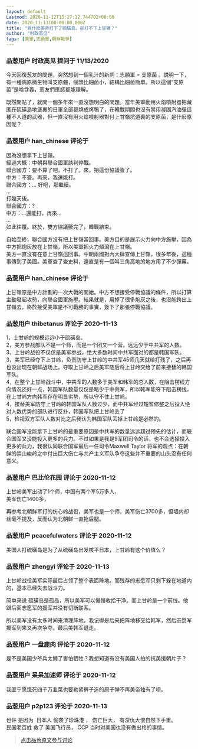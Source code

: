 ```yaml
---
layout: default
Lastmod: 2020-11-12T15:27:12.744702+00:00
date: 2020-11-13T00:00:00.000Z
title: "爲什麽美帝打下了硫磺島，卻打不下上甘嶺？"
author: "时政高见"
tags: [美軍,志願軍,朝鮮戰爭]
---
```



### 品葱用户 **时政高见** 提问于 11/13/2020
    
今天回復葱友的問題，突然想到一個乳汁的新詞：志願軍 = 支原菌 。説明一下，有一種病原微生物叫支原體，個頭比細菌小，結構比細菌簡單。所以這個“支原菌”是啥含義，葱友們應該都能理解。  
  
既然開貼了，就問一個多年來一直沒想明白的問題。當年美軍動用火焰噴射器把藏匿在硫磺島地堡裏的日軍全部都燒成烤鴨了，在韓戰期間也沒有禁用凝固汽油彈這種不人道的武器，但一直沒有用火焰噴射器對付上甘嶺坑道裏的支原菌，是什麽原因呢？
    
                

### 品葱用户 **han_chinese** 评论于 
        
因為沒想拿下上甘嶺。  
經過大概：中朝與聯合國軍談判停戰。  
聯合國方：要不算了吧，不打了。來，把這份協議簽了。  
中方：不簽。再來，我還能打。  
聯合國方：... 好吧，那繼續。  
...  
打幾天後。  
聯合國方：?  
中方：...還能打，再來...  
...  
如此往覆。終於，雙方協議籨完了，韓戰結束。  
  
自始至終，聯合國方沒有把上甘嶺當回事。美方目的是展示火力向中方施壓，因為中方把炮灰放在上甘嶺，所以美軍把火力傾瀉在上甘嶺。  
美方一直沒有在意上甘嶺這回事。中朝兩國對內大肆宣傳上甘嶺，很多年後，這種事傳到了美國。美軍查了查史料，還直是有一個叫三角高地的地方用了不少彈藥。
        
                

### 品葱用户 **han_chinese** 评论于 
        
上甘嶺原是中方計劃的一次大戰的開始。中方不想接受停戰協議的條件，所以打算主動發起攻勢，向聯合國軍施壓。結果就是，用掉了很多炮灰之後，也沒能跨出上甘嶺去，終於接受美軍是不可戰勝的事實，簽下了那張停戰協議。
        
                

### 品葱用户 **thibetanus** 评论于 2020-11-13
        
1，上甘岭的规模远远小于硫磺岛。  
2，美方参战部队不是一个师，而是一个团又一个营。远远少于中共军的人数。  
3，上甘岭战役不仅仅是美军参战，绝大多数时间中共军面对的都是韩国军队。  
3，美军已经夺下上甘岭，负责防守上甘岭的中共军45师几天就给打残了，之后再也没出现在朝鲜战场上。夺取上甘岭之后美军随后将上甘岭交给了前来接替的韩国军队。  
4，在整个上甘岭战斗中，中共军的人数多于美军和韩军的总人数，在阻击楞线方向情况还好一点，韩国军队数量仅仅是略少于中共军，所以韩军能夺下阻击楞线，在上甘岭方向韩军存在明显劣势，所以守不住上甘岭。  
4，接替美军防守上甘岭的韩国军队人数过少，而中共军经过短暂修整之后投入绝对人数优势的部队进行反扑，韩国军队把上甘岭丢了  
5，检视双方军队人数对比之后我认为韩国军队丢掉上甘岭是必然的。  
  
联合国军没能拿下上甘岭的最重要原因是中共军的数量远远超过预先的估计，而联合国军又没能投入更多的兵力。不过如果是我是9军团司令的话，也不会选择投入更多的兵力，我很认同联合国军最后一任司令Maxwell Taylor 将军的观点：在朝鲜的崇山峻岭之中付出巨大伤亡与共产主义军队争夺这些并不重要的山头没有任何意义。
        
                

### 品葱用户 **巴比伦花园** 评论于 2020-11-12
        
上甘岭美军出动了1个师，中国有两个军5万多人，  
美军伤亡1400多，  
  
再参考北朝鲜军打的伤心岭战役，美军也是一个师，美军伤亡3700多，但墙内却丝毫不提及，反而认为北朝鲜一直拖后腿。
        
                

### 品葱用户 **peacefulwaters** 评论于 2020-11-12
        
美国人打硫磺岛是为了从硫磺岛出发核平日本，上甘岭有这个价值么？
        
                

### 品葱用户 **zhengyi** 评论于 2020-11-13
        
上甘岭战役美军实际最后占领了整个表面阵地。而残存的志愿军只剩下躲在地道内的，基本已经失去战斗力。  
  
简单来说 硫磺岛是孤岛，所以美军可以慢慢收拾干净。而上甘岭是一个前线。他跟后面志愿军的援军并没有切断联系。  
  
所以美军没有太多时间来清理阵地，我记得是后来把阵地移交给韩军，然后志愿军援军到来又再次争夺。最后美韩军退走。
        
                

### 品葱用户 **一盘鹿肉** 评论于 2020-11-12
        
是不是美国少爷兵太懒了害怕牺牲？我想知道有没有美国人拍的抗美援朝片子？
        
                

### 品葱用户 **呆呆加速师** 评论于 2020-11-12
        
我匪宁愿饿死四千万韭菜也要勒紧裤子造的原子弹不再美帝独有了呗。
        
                

### 品葱用户 **p2p123** 评论于 2020-11-13
        
也许 是因为  日本人 偷袭了珍珠港 ， 伤亡巨大， 有深仇大恨自然下手重。  
民国老百姓 救了 美国飞行员， CCP 当时对美国也没有做出格的事情。
        
                





> [点击品葱原文参与讨论](https://pincong.rocks/question/33438)

